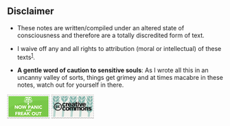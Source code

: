 ## Disclaimer

- These notes are written/compiled under an altered state of consciousness and therefore are a totally discredited form of text.

- I waive off any and all rights to attribution (moral or intellectual) of these texts<sup>[1](https://www.lexology.com/commentary/intellectual-property/india/saikrishna-associates/moral-rights-can-authors-waive-their-special-rights)</sup>.

- **A gentle word of caution to sensitive souls**: As I wrote all this in an uncanny valley of sorts, things get grimey and at times macabre in these notes, watch out for yourself in there.

![](attachments/2023-03-07-15-59-20.png)
![](attachments/2023-03-07-15-59-28.png)